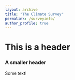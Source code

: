 ```yaml
---
layout: archive
title: "The Climate Survey"
permalink: /surveyinfo/
author_profile: true
---
```


# This is a header
### A smaller header
Some text!
